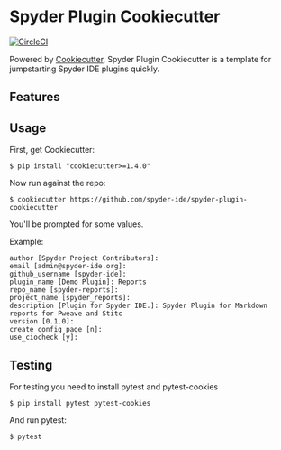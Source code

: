 # Spyder Plugin Cookiecutter

[![CircleCI](https://circleci.com/gh/spyder-ide/spyder-plugin-cookiecutter.svg?style=svg)](https://circleci.com/gh/spyder-ide/spyder-plugin-cookiecutter)

Powered by [Cookiecutter](https://github.com/audreyr/cookiecutter), Spyder Plugin Cookiecutter is a template for jumpstarting Spyder IDE plugins quickly.

## Features


## Usage

First, get Cookiecutter:

```
$ pip install "cookiecutter>=1.4.0"
```

Now run against the repo:

```
$ cookiecutter https://github.com/spyder-ide/spyder-plugin-cookiecutter
```

You'll be prompted for some values.

Example:

```
author [Spyder Project Contributors]:
email [admin@spyder-ide.org]:
github_username [spyder-ide]:
plugin_name [Demo Plugin]: Reports
repo_name [spyder-reports]:
project_name [spyder_reports]:
description [Plugin for Spyder IDE.]: Spyder Plugin for Markdown reports for Pweave and Stitc
version [0.1.0]:
create_config_page [n]:
use_ciocheck [y]:
```

## Testing

For testing you need to install pytest and pytest-cookies

```
$ pip install pytest pytest-cookies
```

And run pytest:

```
$ pytest
```

